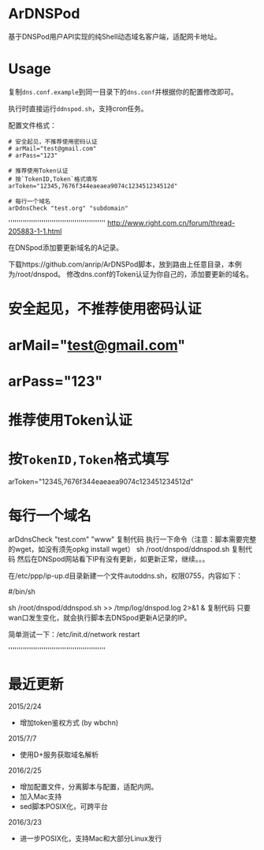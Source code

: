 # ArDNSPod

基于DNSPod用户API实现的纯Shell动态域名客户端，适配网卡地址。

# Usage

复制`dns.conf.example`到同一目录下的`dns.conf`并根据你的配置修改即可。

执行时直接运行`ddnspod.sh`，支持cron任务。

配置文件格式：
```
# 安全起见，不推荐使用密码认证
# arMail="test@gmail.com"
# arPass="123"

# 推荐使用Token认证
# 按`TokenID,Token`格式填写
arToken="12345,7676f344eaeaea9074c123451234512d"

# 每行一个域名
arDdnsCheck "test.org" "subdomain"
```
'''''''''''''''''''''''''''''''''''''''''''''''
http://www.right.com.cn/forum/thread-205883-1-1.html

在DNSpod添加要更新域名的A记录。

下载https://github.com/anrip/ArDNSPod脚本，放到路由上任意目录，本例为/root/dnspod。
修改dns.conf的Token认证为你自己的，添加要更新的域名。
# 安全起见，不推荐使用密码认证
# arMail="test@gmail.com"
# arPass="123"

# 推荐使用Token认证
# 按`TokenID,Token`格式填写
arToken="12345,7676f344eaeaea9074c123451234512d"

# 每行一个域名
arDdnsCheck "test.com" "www"
复制代码
执行一下命令（注意：脚本需要完整的wget，如没有须先opkg install wget）
sh /root/dnspod/ddnspod.sh
复制代码
然后在DNSpod网站看下IP有没有更新，如更新正常，继续。。。


在/etc/ppp/ip-up.d目录新建一个文件autoddns.sh，权限0755，内容如下：

#/bin/sh

sh /root/dnspod/ddnspod.sh >> /tmp/log/dnspod.log 2>&1 &
复制代码
只要wan口发生变化，就会执行脚本去DNSpod更新A记录的IP。

简单测试一下：/etc/init.d/network restart

'''''''''''''''''''''''''''''''''''''''''''''''


# 最近更新


2015/2/24
- 增加token鉴权方式 (by wbchn)

2015/7/7
- 使用D+服务获取域名解析

2016/2/25
- 增加配置文件，分离脚本与配置，适配内网。
- 加入Mac支持
- sed脚本POSIX化，可跨平台

2016/3/23
- 进一步POSIX化，支持Mac和大部分Linux发行
